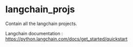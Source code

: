 # langchain_projs

Contain all the langchain projects.

Langchain documentation : https://python.langchain.com/docs/get_started/quickstart
